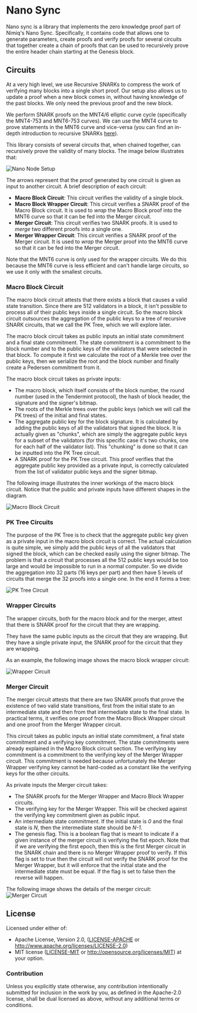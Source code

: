 # Nano Sync
Nano sync is a library that implements the zero knowledge proof part of Nimiq's Nano Sync.
Specifically, it contains code that allows one to generate parameters, create proofs and verify proofs for several circuits
that together create a chain of proofs that can be used to recursively prove the entire header chain starting at the
Genesis block.

## Circuits
At a very high level, we use Recursive SNARKs to compress the work of verifying many blocks into a single short proof. Our
setup also allows us to update a proof when a new block comes in, without having knowledge of the past blocks. We only need
the previous proof and the new block.

We perform SNARK proofs on the MNT4/6 elliptic curve cycle (specifically the MNT4-753 and MNT6-753 curves). We
can use the MNT4 curve to prove statements in the MNT6 curve and vice-versa (you can find an in-depth introduction to
recursive SNARKs [here](https://www.michaelstraka.com/posts/recursivesnarks/)).

This library consists of several circuits that, when chained together, can recursively prove the validity of many blocks.
The image below illustrates that: 

![Nano Node Setup](images/nano_node.png)

The arrows represent that the proof generated by one circuit is given as input to another circuit. A brief description of
each circuit:

* __Macro Block Circuit__: This circuit verifies the validity of a single block.
* __Macro Block Wrapper Circuit__: This circuit verifies a SNARK proof of the Macro Block circuit. It is used
to _wrap_ the Macro Block proof into the MNT6 curve so that it can be fed into the Merger circuit.
* __Merger Circuit__: This circuit verifies two SNARK proofs. It is used to _merge_ two different proofs into a single one.
* __Merger Wrapper Circuit__: This circuit verifies a SNARK proof of the Merger circuit. It is used
to _wrap_ the Merger proof into the MNT6 curve so that it can be fed into the Merger circuit.

Note that the MNT6 curve is only used for the wrapper circuits. We do this because the MNT6 curve is less efficient and 
can't handle large circuits, so we use it only with the smallest circuits.

### Macro Block Circuit
The macro block circuit attests that there exists a block that causes a valid state transition. Since there are 512
validators in a block, it isn't possible to process all of their public keys inside a single circuit. So the macro block
circuit outsources the aggregation of the public keys to a tree of recursive SNARK circuits, that we call the PK Tree,
which we will explore later.

The macro block circuit takes as public inputs an initial state commitment and a final state commitment. The state commitment
is a commitment to the block number and to the public keys of the validators that were selected in that block. To compute
it first we calculate the root of a Merkle tree over the public keys, then we serialize the root and the block number and
finally create a Pedersen commitment from it.

The macro block circuit takes as private inputs:

* The macro block, which itself consists of the block number, the round number (used in the Tendermint protocol), the hash of
  block header, the signature and the signer's bitmap.
* The roots of the Merkle trees over the public keys (which we will call the PK trees) of the initial and final states.
* The aggregate public key for the block signature. It is calculated by adding the public keys of all the validators that
  signed the block. It is actually given as "chunks", which are simply the aggregate public keys for a subset of the
  validators (for this specific case it's two chunks, one for each half of the validator list). This "chunking" is done
  so that it can be inputted into the PK Tree circuit.
* A SNARK proof for the PK Tree circuit. This proof verifies that the aggregate public key provided as a private input,
  is correctly calculated from the list of validator public keys and the signer bitmap.

The following image illustrates the inner workings of the macro block circuit. Notice that the public and private inputs
have different shapes in the diagram.

![Macro Block Circuit](images/macro_block_circuit.png)

### PK Tree Circuits
The purpose of the PK Tree is to check that the aggregate public key given as a private input in the macro block circuit
is correct. The actual calculation is quite simple, we simply add the public keys of all the validators that signed the
block, which can be checked easily using the signer bitmap. The problem is that a circuit that processes all the 512
public keys would be too large and would be impossible to run in a normal computer. So we divide the aggregation into
32 parts (16 keys per part) and then have 5 levels of circuits that merge the 32 proofs into a single one. In the end
it forms a tree:

 ![PK Tree Circuit](images/pk_tree_circuit.png)

### Wrapper Circuits
The wrapper circuits, both for the macro block and for the merger, attest that there is SNARK proof for the circuit that
they are wrapping.

They have the same public inputs as the circuit that they are wrapping. But they have a single private input, the SNARK
proof for the circuit that they are wrapping.

As an example, the following image shows the macro block wrapper circuit:

![Wrapper Circuit](images/wrapper_circuit.png)

### Merger Circuit
The merger circuit attests that there are two SNARK proofs that prove the existence of two valid state transitions, first
from the initial state to an intermediate state and then from that intermediate state to the final state. In practical terms,
it verifies one proof from the Macro Block Wrapper circuit and one proof from the Merger Wrapper circuit.

This circuit takes as public inputs an initial state commitment, a final state commitment and a verifying key commitment.
The state commitments were already explained in the Macro Block circuit section. The verifying key commitment is a commitment
to the verifying key of the Merger Wrapper circuit. This commitment is needed because unfortunately the Merger Wrapper
verifying key cannot be hard-coded as a constant like the verifying keys for the other circuits.

As private inputs the Merger circuit takes:
* The SNARK proofs for the Merger Wrapper and Macro Block Wrapper circuits.
* The verifying key for the Merger Wrapper. This will be checked against the verifying key commitment given as public input.
* An intermediate state commitment. If the initial state is _0_ and the final state is _N_, then the intermediate state
should be _N-1_.
* The genesis flag. This is a boolean flag that is meant to indicate if a given instance of the merger circuit is verifying
the fist epoch. Note that if we are verifying the first epoch, then this is the first Merger circuit in the SNARK chain
and there is no Merger Wrapper proof to verify. If this flag is set to true then the circuit will not verify the SNARK
proof for the Merger Wrapper, but it will enforce that the initial state and the intermediate state must be equal. If the
flag is set to false then the reverse will happen.

The following image shows the details of the merger circuit:
![Merger Circuit](images/merger_circuit.png)

## License
Licensed under either of:
 * Apache License, Version 2.0, ([LICENSE-APACHE](LICENSE-APACHE) or http://www.apache.org/licenses/LICENSE-2.0)
 * MIT license ([LICENSE-MIT](LICENSE-MIT) or http://opensource.org/licenses/MIT)
at your option.

### Contribution
Unless you explicitly state otherwise, any contribution intentionally submitted for inclusion in the work by you, as
defined in the Apache-2.0 license, shall be dual licensed as above, without any additional terms or conditions.